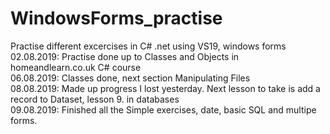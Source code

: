 # WindowsForms_practise
Practise different excercises in C# .net using VS19, windows forms  
02.08.2019: Practise done up to Classes and Objects in homeandlearn.co.uk C# course  
06.08.2019: Classes done, next section Manipulating Files  
08.08.2019: Made up progress I lost yesterday. Next lesson to take is add a record to Dataset, lesson 9. in databases  
09.08.2019: Finished all the Simple exercises, date, basic SQL and multipe forms.  